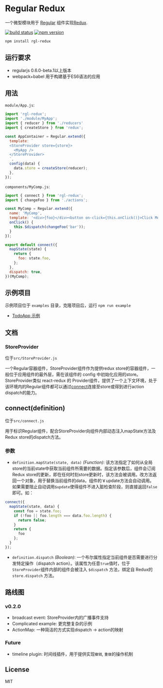 # Regular Redux
一个微型模块用于 [Regular](http://regularjs.github.io) 组件实现[Redux](http://redux.js.org).

[![build status](https://img.shields.io/travis/regularjs/rgl-redux/develop.svg?style=flat-square)](https://travis-ci.org/regularjs/rgl-redux) [![npm version](https://img.shields.io/npm/v/rgl-redux.svg?style=flat-square)](https://www.npmjs.com/package/rgl-redux)

```sh
npm install rgl-redux
```

## 运行要求
* regularjs 0.6.0-beta.1以上版本
* webpack+babel 用于构建基于ES6语法的应用

## 用法
`module/App.js`:
```js
import 'rgl-redux';
import './module/MyApp';
import { reducer } from './reducers'
import { createStore } from 'redux';

const AppContainer = Regular.extend({
  template: `
  <StoreProvider store={store}>
    <MyApp />
  </StoreProvider>
  `,
  config(data) {
    data.store = createStore(reducer);
  },
});
```

`components/MyComp.js`:
```js
import { connect } from 'rgl-redux';
import { changeFoo } from './actions';

const MyComp = Regular.extend({
  name: 'MyComp',
  template: '<div>{foo}</div><button on-click={this.onClick()}>Click Me!</button>',
  onClick() {
    this.$dispatch(changeFoo('bar'));
  }
});

export default connect({
  mapState(state) {
    return {
      foo: state.foo,
    };
  },
  dispatch: true,
})(MyComp);

```
## 示例项目
示例项目位于 `examples` 目录，克隆项目后，运行 `npm run example`
* [TodoApp 示例](examples/Todo)

## 文档
### StoreProvider
位于`src/StoreProvider.js`

一个Regular容器组件，StoreProvider组件作为提供redux store的容器组件，一般位于应用组件的最外层，需在该组件的 config 中初始化应用的store。StoreProvider类似 react-redux 的 Provider组件，提供了一个上下文环境，处于该环境内的Regular组件都可以通过[connect](#connect(definition))连接至store或得到进行action dispatch的能力。

## connect(definition)
位于`src/connect.js`

用于标识Regular组件，配合StoreProvider向组件内部动态注入mapState方法及 Redux store的dispatch方法。
### 参数
* `definition.mapState(state, data)` _(Function)_: 该方法指定了如何从全局store的当前state中获取当前组件所需要的数据。指定该参数后，组件会订阅Redux store的更新，即在任何时刻store更新时，该方法会被调用。改方法返回一个对象，用于替换当前组件的data，组件的￥update方法会自动调用。如果需要阻止自动调用`$update`使得组件不进入脏检查阶段，则直接返回`false`即可。如：
```js
connect({
  mapState(state, data) {
    const foo = state.foo;
    if (!foo || foo.length === data.foo.length) {
      return false;
    }
    return {
      foo
    };
  }
});
```
* `definition.dispatch` _(Boolean)_: 一个布尔属性指定当前组件是否需要进行分发特定操作（dispatch action）。该属性为任意`true`值时，位于`StoreProvider`组件内部的组件会被注入 `$dispatch` 方法，绑定自 Redux的 `store.dispatch` 方法。

## 路线图
### v0.2.0
* broadcast event: StoreProvider内的广播事件支持
* Complicated example: 更完整复杂的示例
* ActionMap: 一种简洁的方式实现dispatch -> action的映射

### Future
* timeline plugin: 时间线插件，用于提供实现`撤销`, `重做`的操作机制

## License
MIT